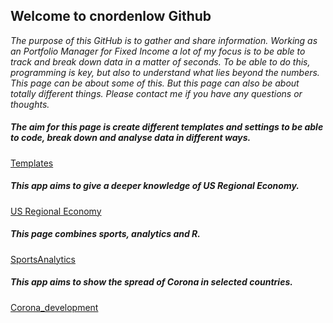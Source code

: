 
## Welcome to cnordenlow Github

*The purpose of this GitHub is to gather and share information. Working as an Portfolio Manager for Fixed Income a lot of my focus is to be able to track and break down data in a matter of seconds. To be able to do this, programming is key, but also to understand what lies beyond the numbers. This page can be about some of this. But this page can also be about totally different things. Please contact me if you have any questions or thoughts.* 

##### The aim for this page is create different templates and settings to be able to code, break down and analyse data in different ways.

[Templates](https://cnordenlow.github.io/main/Templates)

##### This app aims to give a deeper knowledge of US Regional Economy.

[US Regional Economy](https://cnordenlow.shinyapps.io/us_regional_data/)

##### This page combines sports, analytics and R.

[SportsAnalytics](https://cnordenlow.github.io/SportsAnalytics/)

##### This app aims to show the spread of Corona in selected countries.

[Corona_development](https://cnordenlow.shinyapps.io/Corona_development_2020/)

